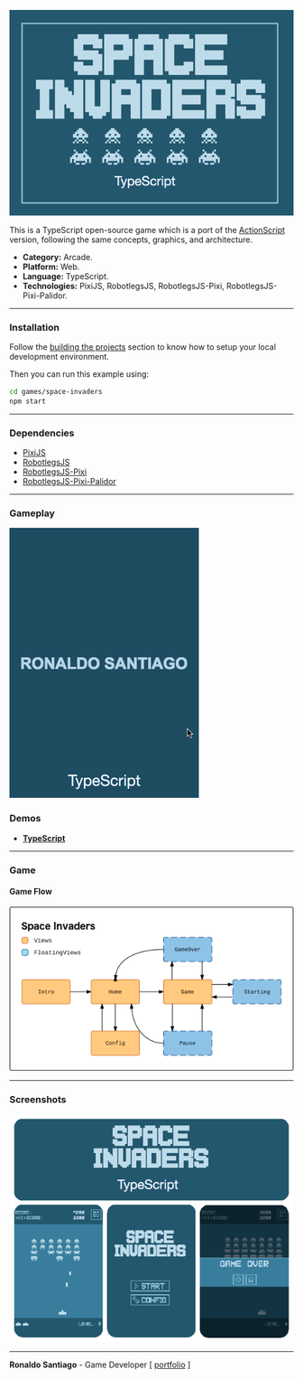 ![cover](media/img_cover_space_invaders_ts.png)

This is a TypeScript open-source game which is a port of the [ActionScript](https://github.com/RonaldoSetzer/GAME-SpaceInvaders/tree/master/actionscript-spaceinvaders) version, following the same concepts, graphics, and architecture.

+ **Category:** Arcade.
+ **Platform:** Web.
+ **Language:** TypeScript.
+ **Technologies:** PixiJS, RobotlegsJS, RobotlegsJS-Pixi, RobotlegsJS-Pixi-Palidor.

* * *

### Installation

Follow the [building the projects](https://github.com/RobotlegsJS/RobotlegsJS-Framework/tree/master/.github/CONTRIBUTING.md#building-the-projects) section to know how to setup your local development environment.

Then you can run this example using:

```bash
cd games/space-invaders
npm start
```

* * *

### Dependencies

+ [PixiJS](http://www.pixijs.com/)
+ [RobotlegsJS](https://github.com/RobotlegsJS/RobotlegsJS-Framework/tree/master/packages/core)
+ [RobotlegsJS-Pixi](https://github.com/RobotlegsJS/RobotlegsJS-Framework/tree/master/packages/pixi)
+ [RobotlegsJS-Pixi-Palidor](https://github.com/RobotlegsJS/RobotlegsJS-Framework/tree/master/packages/pixi-palidor)

* * *

### Gameplay

![gif_ts](media/gif_space_invaders_ts_demo.gif)

### Demos

+ **[TypeScript](https://ronaldosetzer.github.io/portfolio/open_source/space_invaders_ts/)**

* * *

### Game

#### Game Flow

![screenshot01](media/img_ss_space_invaders_ts_01.png)

* * *

### Screenshots

![screenshot01](media/img_game_space_invaders_ts.png)

* * *

**Ronaldo Santiago**  - Game Developer [ [portfolio](https://ronaldosetzer.github.io/portfolio/) ]
